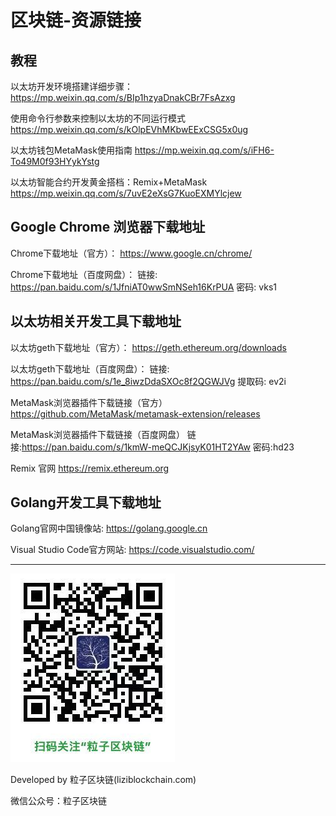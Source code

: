 # 区块链-资源链接

## 教程

以太坊开发环境搭建详细步骤：
https://mp.weixin.qq.com/s/BIp1hzyaDnakCBr7FsAzxg

使用命令行参数来控制以太坊的不同运行模式
https://mp.weixin.qq.com/s/kOlpEVhMKbwEExCSG5x0ug

以太坊钱包MetaMask使用指南
https://mp.weixin.qq.com/s/iFH6-To49M0f93HYykYstg

以太坊智能合约开发黄金搭档：Remix+MetaMask
https://mp.weixin.qq.com/s/7uvE2eXsG7KuoEXMYlcjew


## Google Chrome 浏览器下载地址

Chrome下载地址（官方）：
https://www.google.cn/chrome/

Chrome下载地址（百度网盘）：
链接: https://pan.baidu.com/s/1JfniAT0wwSmNSeh16KrPUA  密码: vks1

## 以太坊相关开发工具下载地址

以太坊geth下载地址（官方）：
https://geth.ethereum.org/downloads

以太坊geth下载地址（百度网盘）：
链接: https://pan.baidu.com/s/1e_8iwzDdaSXOc8f2QGWJVg 提取码: ev2i

MetaMask浏览器插件下载链接（官方）
https://github.com/MetaMask/metamask-extension/releases

MetaMask浏览器插件下载链接（百度网盘）
链接:https://pan.baidu.com/s/1kmW-meQCJKjsyK01HT2YAw  密码:hd23


Remix 官网
https://remix.ethereum.org



## Golang开发工具下载地址

Golang官网中国镜像站: https://golang.google.cn

Visual Studio Code官方网站: https://code.visualstudio.com/



***
![](../imgs/liziblockchain_wechat.jpg)


Developed by 粒子区块链(liziblockchain.com)

微信公众号：粒子区块链

